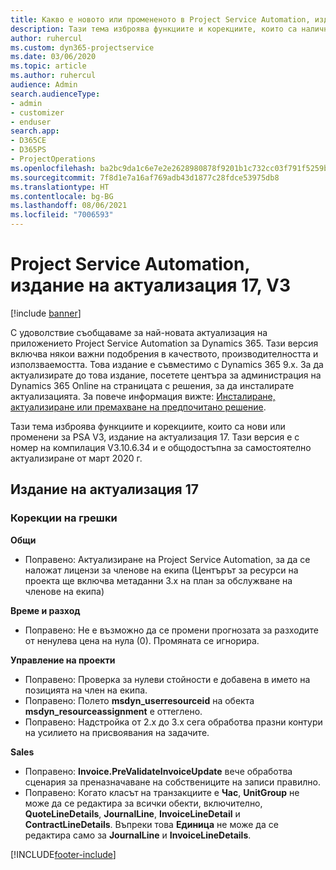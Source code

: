 ```yaml
---
title: Какво е новото или промененото в Project Service Automation, издание на актуализация 17, V3
description: Тази тема изброява функциите и корекциите, които са налични в Project Service Automation V3, издание на актуализация 17, V3.
author: ruhercul
ms.custom: dyn365-projectservice
ms.date: 03/06/2020
ms.topic: article
ms.author: ruhercul
audience: Admin
search.audienceType:
- admin
- customizer
- enduser
search.app:
- D365CE
- D365PS
- ProjectOperations
ms.openlocfilehash: ba2bc9da1c6e7e2e2628980878f9201b1c732cc03f791f5259bbbd0ee279b31b
ms.sourcegitcommit: 7f8d1e7a16af769adb43d1877c28fdce53975db8
ms.translationtype: HT
ms.contentlocale: bg-BG
ms.lasthandoff: 08/06/2021
ms.locfileid: "7006593"
---
```

# <a name="project-service-automation-update-release-17-v3"></a>Project Service Automation, издание на актуализация 17, V3

[!include [banner](../includes/psa-now-project-operations.md)]

С удоволствие съобщаваме за най-новата актуализация на приложението Project Service Automation за Dynamics 365. Тази версия включва някои важни подобрения в качеството, производителността и използваемостта.  Това издание е съвместимо с Dynamics 365 9.x. За да актуализирате до това издание, посетете центъра за администрация на Dynamics 365 Online на страницата с решения, за да инсталирате актуализацията. За повече информация вижте: [Инсталиране, актуализиране или премахване на предпочитано решение](/power-platform/admin/install-remove-preferred-solution).

Тази тема изброява функциите и корекциите, които са нови или променени за PSA V3, издание на актуализация 17. Тази версия е с номер на компилация V3.10.6.34 и е общодостъпна за самостоятелно актуализиране от март 2020 г.


## <a name="update-release-17"></a>Издание на актуализация 17

### <a name="bug-fixes"></a>Корекции на грешки

**Общи**

- Поправено: Актуализиране на Project Service Automation, за да се наложат лицензи за членове на екипа (Центърът за ресурси на проекта ще включва метаданни 3.x на план за обслужване на членове на екипа)
 
**Време и разход**

- Поправено: Не е възможно да се промени прогнозата за разходите от ненулева цена на нула (0). Промяната се игнорира.

**Управление на проекти**

- Поправено: Проверка за нулеви стойности е добавена в името на позицията на член на екипа.
- Поправено: Полето **msdyn_userresourceid** на обекта **msdyn_resourceassignment** е оттеглено.
- Поправено: Надстройка от 2.x до 3.x сега обработва празни контури на усилието на присвоявания на задачите.

**Sales**

- Поправено: **Invoice.PreValidateInvoiceUpdate** вече обработва сценария за преназначаване на собствениците на записи правилно.
- Поправено: Когато класът на транзакциите е **Час**, **UnitGroup** не може да се редактира за всички обекти, включително, **QuoteLineDetails**, **JournalLine**, **InvoiceLineDetail** и **ContractLineDetails**. Въпреки това **Единица** не може да се редактира само за **JournalLine** и **InvoiceLineDetails**.




[!INCLUDE[footer-include](../includes/footer-banner.md)]